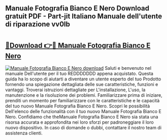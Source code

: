 ## Manuale Fotografia Bianco E Nero Download gratuit PDF - Part-jit Italiano Manuale dell'utente di riparazione vv0lb

# <h2><a href="http://dfdontn.blite.top/?on=Manuale+Fotografia+Bianco+E+Nero">🔗Download 👉🔴 Manuale Fotografia Bianco E Nero</a></h2>

[![Manuale Fotografia Bianco E Nero download](https://i.imgur.com/lujVjoI.png)](http://dfdontn.blite.top/?on=Manuale+Fotografia+Bianco+E+Nero)
Saluti e benvenuto nel manuale Dell'utente per il tuo REDDDDDDD appena acquistato. Questa guida ha lo scopo di aiutarti a diventare un utente esperto del tuo Prodotto fornendo una spiegazione dettagliata delle sue caratteristiche, funzioni e vantaggi. Troverai istruzioni dettagliate per L'installazione, L'uso, la manutenzione e la risoluzione dei problemi. Familiarizzare prima di iniziare, prenditi un momento per familiarizzare con le caratteristiche e le capacità del tuo nuovo Manuale Fotografia Bianco E Nero. Scopri le possibilità Dell'elenco delle funzionalità con il tuo nuovo Manuale Fotografia Bianco E Nero. Confidiamo che theManuale Fotografia Bianco E Nero sia stata una risorsa accurata e approfondita nei loro sforzi per padroneggiare il loro nuovo dispositivo. In caso di domande o dubbi, contattare il nostro team di assistenza clienti.
